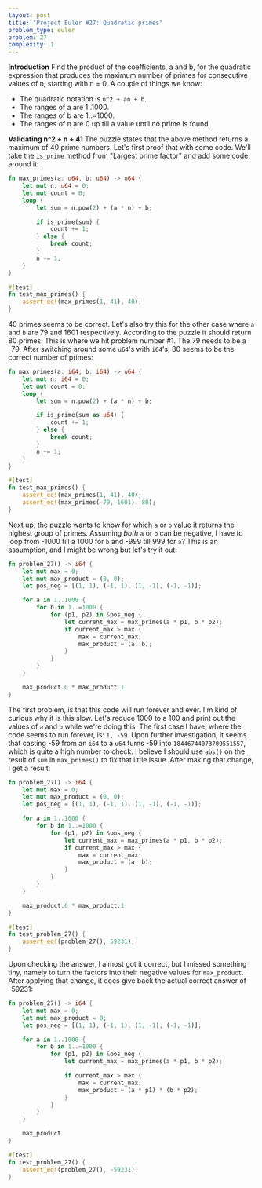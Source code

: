 ```yaml
---
layout: post
title: "Project Euler #27: Quadratic primes"
problem_type: euler
problem: 27
complexity: 1
---
```


**Introduction**
Find the product of the coefficients, a and b, for the quadratic expression that produces the maximum number of primes for consecutive values of n, starting with n = 0. A couple of things we know:

- The quadratic notation is `n^2 + an + b`.
- The ranges of a are 1..1000.
- The ranges of b are 1..=1000.
- The ranges of n are 0 up till a value until no prime is found.

**Validating n^2 + n + 41**
The puzzle states that the above method returns a maximum of 40 prime numbers. Let's first proof that with some code. We'll take the `is_prime` method from ["Largest prime factor"](/2021/10/23/project-euler-3-largest-prime-factor.html) and add some code around it:

```rust
fn max_primes(a: u64, b: u64) -> u64 {
    let mut n: u64 = 0;
    let mut count = 0;
    loop {
        let sum = n.pow(2) + (a * n) + b;

        if is_prime(sum) {
            count += 1;
        } else {
            break count;
        }
        n += 1;
    }
}

#[test]
fn test_max_primes() {
    assert_eq!(max_primes(1, 41), 40);
}
```

40 primes seems to be correct. Let's also try this for the other case where `a` and `b` are 79 and 1601 respectively. According to the puzzle it should return 80 primes. This is where we hit problem number #1. The 79 needs to be a -79. After switching around some `u64`'s with `i64`'s, 80 seems to be the correct number of primes:

```rust
fn max_primes(a: i64, b: i64) -> u64 {
    let mut n: i64 = 0;
    let mut count = 0;
    loop {
        let sum = n.pow(2) + (a * n) + b;

        if is_prime(sum as u64) {
            count += 1;
        } else {
            break count;
        }
        n += 1;
    }
}

#[test]
fn test_max_primes() {
    assert_eq!(max_primes(1, 41), 40);
    assert_eq!(max_primes(-79, 1601), 80);
}
```

Next up, the puzzle wants to know for which `a` or `b` value it returns the highest group of primes. Assuming _both_ `a` or `b` can be negative, I have to loop from -1000 till a 1000 for `b` and -999 till 999 for `a`? This is an assumption, and I might be wrong but let's try it out:

```rust
fn problem_27() -> i64 {
    let mut max = 0;
    let mut max_product = (0, 0);
    let pos_neg = [(1, 1), (-1, 1), (1, -1), (-1, -1)];

    for a in 1..1000 {
        for b in 1..=1000 {
            for (p1, p2) in &pos_neg {
                let current_max = max_primes(a * p1, b * p2);
                if current_max > max {
                    max = current_max;
                    max_product = (a, b);
                }
            }
        }
    }

    max_product.0 * max_product.1
}
```

The first problem, is that this code will run forever and ever. I'm kind of curious why it is this slow. Let's reduce 1000 to a 100 and print out the values of `a` and `b` while we're doing this. The first case I have, where the code seems to run forever, is: `1, -59`. Upon further investigation, it seems that casting -59 from an `i64` to a `u64` turns -59 into `18446744073709551557`, which is quite a high number to check. I believe I should use `abs()` on the result of `sum` in `max_primes()` to fix that little issue. After making that change, I get a result:

```rust
fn problem_27() -> i64 {
    let mut max = 0;
    let mut max_product = (0, 0);
    let pos_neg = [(1, 1), (-1, 1), (1, -1), (-1, -1)];

    for a in 1..1000 {
        for b in 1..=1000 {
            for (p1, p2) in &pos_neg {
                let current_max = max_primes(a * p1, b * p2);
                if current_max > max {
                    max = current_max;
                    max_product = (a, b);
                }
            }
        }
    }

    max_product.0 * max_product.1
}

#[test]
fn test_problem_27() {
    assert_eq!(problem_27(), 59231);
}
```

Upon checking the answer, I almost got it correct, but I missed something tiny, namely to turn the factors into their negative values for `max_product`. After applying that change, it does give back the actual correct answer of -59231:

```rust
fn problem_27() -> i64 {
    let mut max = 0;
    let mut max_product = 0;
    let pos_neg = [(1, 1), (-1, 1), (1, -1), (-1, -1)];

    for a in 1..1000 {
        for b in 1..=1000 {
            for (p1, p2) in &pos_neg {
                let current_max = max_primes(a * p1, b * p2);

                if current_max > max {
                    max = current_max;
                    max_product = (a * p1) * (b * p2);
                }
            }
        }
    }

    max_product
}

#[test]
fn test_problem_27() {
    assert_eq!(problem_27(), -59231);
}
```